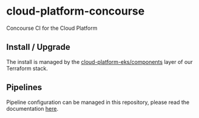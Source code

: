 # cloud-platform-concourse

Concourse CI for the Cloud Platform

## Install / Upgrade

The install is managed by the [cloud-platform-eks/components](https://github.com/ministryofjustice/cloud-platform-infrastructure/blob/main/terraform/cloud-platform-eks/components/components.tf) layer of our Terraform stack.

## Pipelines

Pipeline configuration can be managed in this repository, please read the documentation [here](pipelines/README.md).
